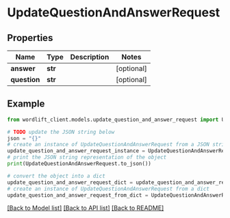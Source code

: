 # UpdateQuestionAndAnswerRequest


## Properties

Name | Type | Description | Notes
------------ | ------------- | ------------- | -------------
**answer** | **str** |  | [optional] 
**question** | **str** |  | [optional] 

## Example

```python
from wordlift_client.models.update_question_and_answer_request import UpdateQuestionAndAnswerRequest

# TODO update the JSON string below
json = "{}"
# create an instance of UpdateQuestionAndAnswerRequest from a JSON string
update_question_and_answer_request_instance = UpdateQuestionAndAnswerRequest.from_json(json)
# print the JSON string representation of the object
print(UpdateQuestionAndAnswerRequest.to_json())

# convert the object into a dict
update_question_and_answer_request_dict = update_question_and_answer_request_instance.to_dict()
# create an instance of UpdateQuestionAndAnswerRequest from a dict
update_question_and_answer_request_from_dict = UpdateQuestionAndAnswerRequest.from_dict(update_question_and_answer_request_dict)
```
[[Back to Model list]](../README.md#documentation-for-models) [[Back to API list]](../README.md#documentation-for-api-endpoints) [[Back to README]](../README.md)


